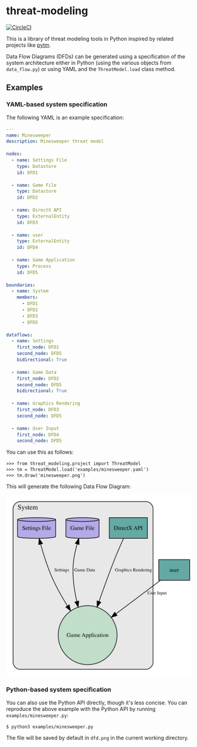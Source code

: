 # threat-modeling
[![CircleCI](https://circleci.com/gh/redshiftzero/threat-modeling.svg?style=svg)](https://circleci.com/gh/redshiftzero/threat-modeling)

This is a library of threat modeling tools in Python inspired by related projects like [pytm](https://github.com/izar/pytm).

Data Flow Diagrams (DFDs) can be generated using a specification of the system architecture either in Python (using the various objects from `data_flow.py`) or using YAML and the `ThreatModel.load` class method.

## Examples

### YAML-based system specification

The following YAML is an example specification:

```yaml
---
name: Minesweeper
description: Minesweeper threat model

nodes:
  - name: Settings File
    type: Datastore
    id: DFD1
  
  - name: Game File
    type: Datastore
    id: DFD2

  - name: DirectX API
    type: ExternalEntity
    id: DFD3

  - name: user
    type: ExternalEntity
    id: DFD4

  - name: Game Application
    type: Process
    id: DFD5

boundaries:
  - name: System
    members: 
      - DFD1
      - DFD2
      - DFD3
      - DFD5

dataflows:
  - name: Settings
    first_node: DFD1
    second_node: DFD5
    bidirectional: True
  
  - name: Game Data
    first_node: DFD2
    second_node: DFD5
    bidirectional: True

  - name: Graphics Rendering
    first_node: DFD3
    second_node: DFD5
  
  - name: User Input
    first_node: DFD4
    second_node: DFD5
```

You can use this as follows:

```
>>> from threat_modeling.project import ThreatModel
>>> tm = ThreatModel.load('examples/minesweeper.yaml')
>>> tm.draw('minesweeper.png')
```

This will generate the following Data Flow Diagram:

![alt text](docs/images/minesweeper.png)

### Python-based system specification

You can also use the Python API directly, though it's less concise. You can reproduce the above example with the Python API by running `examples/minesweeper.py`:

```
$ python3 examples/minesweeper.py
```

The file will be saved by default in `dfd.png` in the current working directory.
